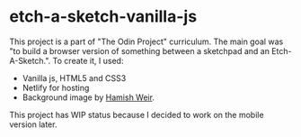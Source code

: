 # etch-a-sketch-vanilla-js
This project is a part of "The Odin Project" curriculum. The main goal was "to build a browser version of something between a sketchpad and an Etch-A-Sketch.". To create it, I used:

<ul>
<li>Vanilla js, HTML5 and CSS3</li>
<li>Netlify for hosting</li>
<li>Background image by <a href="https://unsplash.com/photos/aYEUXnVG8tg">Hamish Weir</a>.</li>
</ul>

This project has WIP status because I decided to work on the mobile version later.
